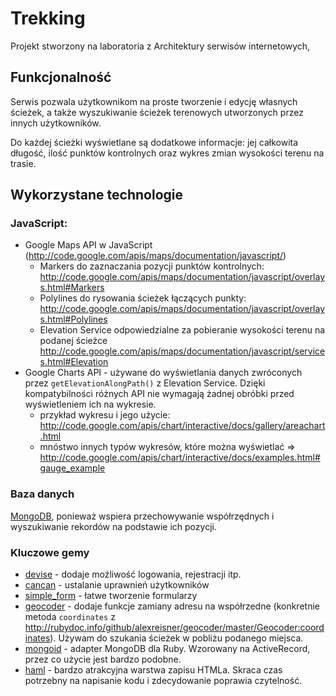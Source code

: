 # Trekking

Projekt stworzony na laboratoria z Architektury serwisów internetowych,

## Funkcjonalność

Serwis pozwala użytkownikom na proste tworzenie i edycję własnych ścieżek, a także wyszukiwanie ścieżek terenowych utworzonych przez innych użytkowników.

Do każdej ścieżki wyświetlane są dodatkowe informacje: jej całkowita długość, ilość punktów kontrolnych oraz wykres zmian wysokości terenu na trasie.

## Wykorzystane technologie

### JavaScript:

* Google Maps API w JavaScript (http://code.google.com/apis/maps/documentation/javascript/)
  * Markers do zaznaczania pozycji punktów kontrolnych:
    http://code.google.com/apis/maps/documentation/javascript/overlays.html#Markers
  * Polylines do rysowania ścieżek łączących punkty:  
    http://code.google.com/apis/maps/documentation/javascript/overlays.html#Polylines
  * Elevation Service odpowiedzialne za pobieranie wysokości terenu na podanej ścieżce
    http://code.google.com/apis/maps/documentation/javascript/services.html#Elevation
* Google Charts API - używane do wyświetlania danych zwróconych przez `getElevationAlongPath()` z Elevation Service. Dzięki kompatybilności różnych API nie wymagają żadnej obróbki przed wyświetleniem ich na wykresie.
  * przykład wykresu i jego użycie: http://code.google.com/apis/chart/interactive/docs/gallery/areachart.html
  * mnóstwo innych typów wykresów, które można wyświetlać => http://code.google.com/apis/chart/interactive/docs/examples.html#gauge_example

### Baza danych

[MongoDB](http://www.mongodb.org/), ponieważ wspiera przechowywanie współrzędnych i wyszukiwanie rekordów na podstawie ich pozycji.

### Kluczowe gemy

* [devise](https://github.com/plataformatec/devise) - dodaje możliwość logowania, rejestracji itp.
* [cancan](https://github.com/ryanb/cancan) - ustalanie uprawnień użytkowników
* [simple_form](https://github.com/plataformatec/simple_form) - łatwe tworzenie formularzy
* [geocoder](http://www.rubygeocoder.com/) - dodaje funkcje zamiany adresu na współrzedne (konkretnie metoda `coordinates` z http://rubydoc.info/github/alexreisner/geocoder/master/Geocoder:coordinates). Używam do szukania ścieżek w pobliżu podanego miejsca.
* [mongoid](http://mongoid.org) - adapter MongoDB dla Ruby. Wzorowany na ActiveRecord, przez co użycie jest bardzo podobne.                                        
* [haml](http://haml-lang.com/tutorial.html) - bardzo atrakcyjna warstwa zapisu HTMLa. Skraca czas potrzebny na napisanie kodu i zdecydowanie poprawia czytelność.                          
                                          
                                    
                                           